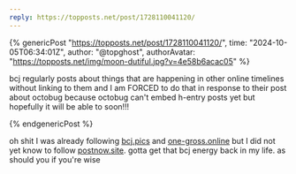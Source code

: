 ```yaml
---
reply: https://topposts.net/post/1728110041120/
---
```


{% genericPost "https://topposts.net/post/1728110041120/",
    time: "2024-10-05T06:34:01Z",
    author: "@topghost",
    authorAvatar: "https://topposts.net/img/moon-dutiful.jpg?v=4e58b6acac05" %}
  <p>
    bcj regularly posts about things that are happening in other online
    timelines without linking to them and I am FORCED to do that in response to
    their post about octobug because octobug can't embed h-entry posts yet but
    hopefully it will be able to soon!!!
  </p>
{% endgenericPost %}

oh shit I was already following [bcj.pics] and [one-gross.online] but I did not
yet know to follow [postnow.site]. gotta get that bcj energy back in my life. as
should you if you're wise

[bcj.pics]: https://bcj.pics
[one-gross.online]: https://one-gross.online
[postnow.site]: https://postnow.site
